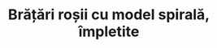 ---
layout: post
title: "Brățări roșii cu model spirală, împletite"
description: "Brățări roșii cu model spirală, împletite."
img: "/assets/img/bratari-rosii-cu-model-spirala-impletite.jpg"
colors: "rosu"
price: "7.00 RON /buc"
vertical: true
---